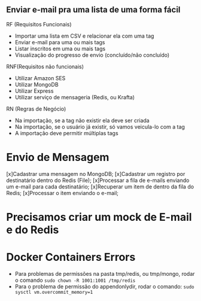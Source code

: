 Enviar e-mail pra uma lista de uma forma fácil
-----

RF (Requisitos Funcionais)
- Importar uma lista em CSV e relacionar ela com uma tag
- Enviar e-mail para uma ou mais tags
- Listar inscritos em uma ou mais tags
- Visualização do progresso de envio (concluído/não concluído)

RNF(Requisitos não funcionais)
- Utilizar Amazon SES 
- Utilizar MongoDB
- Utilizar Express
- Utilizar serviço de mensageria (Redis, ou Krafta)

RN (Regras de Negócio)
- Na importação, se a tag não existir ela deve ser criada
- Na importação, se o usuário já existir, só vamos veicula-lo com a tag
- A importação deve permitir múltiplas tags


# Envio de Mensagem

[x]Cadastrar uma mensagem no MongoDB;
[x]Cadastrar um registro por destinatário dentro do Redis (File);
[x]Processar a fila de e-mails enviando um e-mail para cada destinatário;
[x]Recuperar um item de dentro da fila do Redis;
[x]Processar o item enviando o e-mail;

# Precisamos criar um mock de E-mail e do Redis


# Docker Containers Errors
- Para problemas de permissões na pasta tmp/redis, ou tmp/mongo, rodar o comando
`sudo chown -R 1001:1001 /tmp/redis`
- Para o problema de permissão do appendonlydir, rodar o comando:
`sudo sysctl vm.overcommit_memory=1`